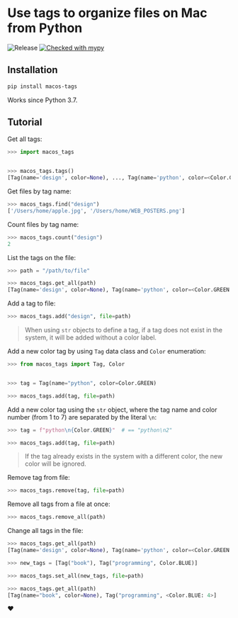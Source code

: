 # Use tags to organize files on Mac from Python

![Release](https://github.com/dmkskn/macos-tags/workflows/Release/badge.svg)
[![Checked with mypy](http://www.mypy-lang.org/static/mypy_badge.svg)](http://mypy-lang.org/)

## Installation

```bash
pip install macos-tags
```

Works since Python 3.7.

## Tutorial

Get all tags:

```python
>>> import macos_tags


>>> macos_tags.tags()
[Tag(name='design', color=None), ..., Tag(name='python', color=<Color.GREEN: 2>]
```

Get files by tag name:

```python
>>> macos_tags.find("design")
['/Users/home/apple.jpg', '/Users/home/WEB_POSTERS.png']
```

Count files by tag name:

```python
>>> macos_tags.count("design")
2
```

List the tags on the file:

```python
>>> path = "/path/to/file"

>>> macos_tags.get_all(path)
[Tag(name='design', color=None), Tag(name='python', color=<Color.GREEN: 2>]
```

Add a tag to file:

```python
>>> macos_tags.add("design", file=path)
```

> When using `str` objects to define a tag, if a tag does not exist in the system, it will be added without a color label.

Add a new color tag by using `Tag` data class and `Color` enumeration:

```python
>>> from macos_tags import Tag, Color


>>> tag = Tag(name="python", color=Color.GREEN)

>>> macos_tags.add(tag, file=path)
```

Add a new color tag using the `str` object, where the tag name and color number (from 1 to 7) are separated by the literal `\n`:

```python
>>> tag = f"python\n{Color.GREEN}"  # == "python\n2"

>>> macos_tags.add(tag, file=path)
```

> If the tag already exists in the system with a different color, the new color will be ignored.

Remove tag from file:

```python
>>> macos_tags.remove(tag, file=path)
```

Remove all tags from a file at once:

```python
>>> macos_tags.remove_all(path)
```

Change all tags in the file:

```python
>>> macos_tags.get_all(path)
[Tag(name='design', color=None), Tag(name='python', color=<Color.GREEN: 2>]

>>> new_tags = [Tag("book"), Tag("programming", Color.BLUE)]

>>> macos_tags.set_all(new_tags, file=path)

>>> macos_tags.get_all(path)
[Tag(name="book", color=None), Tag("programming", <Color.BLUE: 4>]
```

❤️